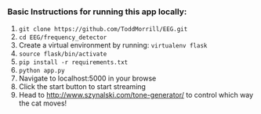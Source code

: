 ### Basic Instructions for running this app locally:
1) ```git clone https://github.com/ToddMorrill/EEG.git```
2) ```cd EEG/frequency_detector```
3) Create a virtual environment by running:
```virtualenv flask```
4) ```source flask/bin/activate```
5) ```pip install -r requirements.txt```
6) ```python app.py```
7) Navigate to localhost:5000 in your browse
8) Click the start button to start streaming
9) Head to http://www.szynalski.com/tone-generator/ to control which way the cat moves!